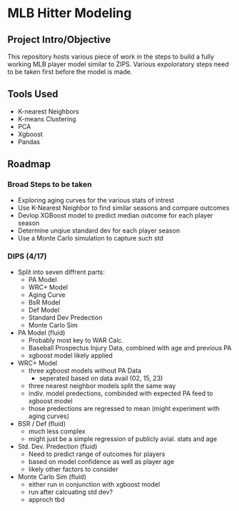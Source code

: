 # MLB Hitter Modeling

## Project Intro/Objective

This repository hosts various piece of work in the steps to build a fully working MLB player model similar to ZIPS. Various expoloratory steps need to be taken first before the model is made.

## Tools Used

- K-nearest Neighbors
- K-means Clustering
- PCA
- Xgboost
- Pandas

## Roadmap

### Broad Steps to be taken

- Exploring aging curves for the various stats of intrest
- Use K-Nearest Neighbor to find similar seasons and compare outcomes
- Devlop XGBoost model to predict median outcome for each player season
- Determine unqiue standard dev for each player season
- Use a Monte Carlo simulation to capture such std

### DIPS (4/17)

- Split into seven diffrent parts:
  - PA Model
  - WRC+ Model
  - Aging Curve
  - BsR Model
  - Def Model
  - Standard Dev Predection
  - Monte Carlo Sim
- PA Model (fluid)
  - Probably most key to WAR Calc.
  - Baseball Prospectus Injury Data, combined with age and previous PA
  - xgboost model likely applied
- WRC+ Model
  - three xgboost models without PA Data
    - seperated based on data avail (02, 15, 23)
  - three nearest neighbor models split the same way
  - indiv. model predections, combinded with expected PA feed to xgboost model
  - those predections are regressed to mean (might experiment with aging curves)
- BSR / Def (fluid)
  - much less complex
  - might just be a simple regression of publicly avial. stats and age
- Std. Dev. Predection (fluid)
  - Need to predict range of outcomes for players
  - based on model confidence as well as player age
  - likely other factors to consider
- Monte Carlo Sim (fluid)
  - either run in conjunction with xgboost model
  - run after calcuating std dev?
  - approch tbd
